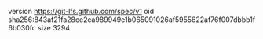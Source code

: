 version https://git-lfs.github.com/spec/v1
oid sha256:843af21fa28ce2ca989949e1b065091026af5955622af76f007dbbb1f6b030fc
size 3294
